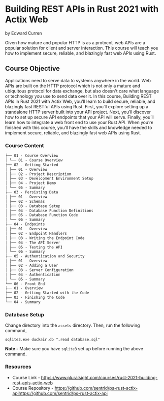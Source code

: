 # Building REST APIs in Rust 2021 with Actix Web

by Edward Curren

Given how mature and popular HTTP is as a protocol, web APIs are a popular solution for client and server interaction.
This course will teach you how to implement secure, reliable, and blazingly fast web APIs using Rust.

## Course Objective

Applications need to serve data to systems anywhere in the world. Web APIs are built on the HTTP protocol which is not
only a mature and ubiquitous protocol for data exchange, but also doesn't care what language or technology you use to
send data over it. In this course, Building REST APIs in Rust 2021 with Actix Web, you’ll learn to build secure,
reliable, and blazingly fast RESTful APIs using Rust. First, you’ll explore setting up a standalone HTTP server built
into your API project. Next, you’ll discover how to set up secure API endpoints that your API will serve. Finally,
you’ll learn how to integrate a web front end to use your Rust API. When you’re finished with this course, you’ll have
the skills and knowledge needed to implement secure, reliable, and blazingly fast web APIs using Rust.

### Course Content

```markdown
├── 01 - Course Overview
│ └── 01 - Course Overview
├── 02 - Getting Started
│ ├── 01 - Overview
│ ├── 02 - Project Description
│ ├── 03 - Development Environment Setup
│ ├── 04 - Project Demo
│ └── 05 - Summary
├── 03 - Persisting Data
│ ├── 01 - Overview
│ ├── 02 - Schemas
│ ├── 03 - Database Setup
│ ├── 04 - Database Function Definitions
│ ├── 05 - Database Function Code
│ └── 06 - Summary
├── 04 - Endpoints
│ ├── 01 - Overview
│ ├── 02 - Endpoint Handlers
│ ├── 03 - Writing the Endpoint Code
│ ├── 04 - The API Server
│ ├── 05 - Testing the API
│ └── 06 - Summary
├── 05 - Authentication and Security
│ ├── 01 - Overview
│ ├── 02 - Adding a User
│ ├── 03 - Server Configuration
│ ├── 04 - Authentication
│ └── 05 - Summary
└── 06 - Front End
├── 01 - Overview
├── 02 - Getting Started with the Code
├── 03 - Finishing the Code
└── 04 - Summary
```

### Database Setup

Change directory into the `assets` directory. Then, run the following command,

```shell
sqlite3.exe duckair.db ".read database.sql"
```

**Note -** Make sure you have `sqlite3` set up before running the above command.

### Resources

* Course Link - <https://www.pluralsight.com/courses/rust-2021-building-rest-apis-actix-web>
* Course Repository - <https://github.com/sentrid/ps-rust-actix-apihttps://github.com/sentrid/ps-rust-actix-api>